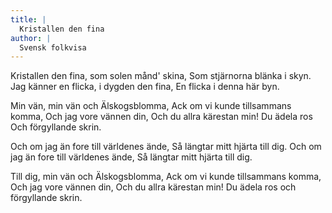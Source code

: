 ```yaml
---
title: |
  Kristallen den fina
author: |
  Svensk folkvisa
---
```

Kristallen den fina, som solen månd' skina,
Som stjärnorna blänka i skyn.
Jag känner en flicka, i dygden den fina,
En flicka i denna här byn.

Min vän, min vän och Älskogsblomma,
Ack om vi kunde tillsammans komma,
Och jag vore vännen din,
Och du allra kärestan min!
Du ädela ros
Och förgyllande skrin.

Och om jag än fore till världenes ände,
Så längtar mitt hjärta till dig.
Och om jag än fore till världenes ände,
Så längtar mitt hjärta till dig.

Till dig, min vän och Älskogsblomma,
Ack om vi kunde tillsammans komma,
Och jag vore vännen din,
Och du allra kärestan min!
Du ädela ros
och förgyllande skrin.